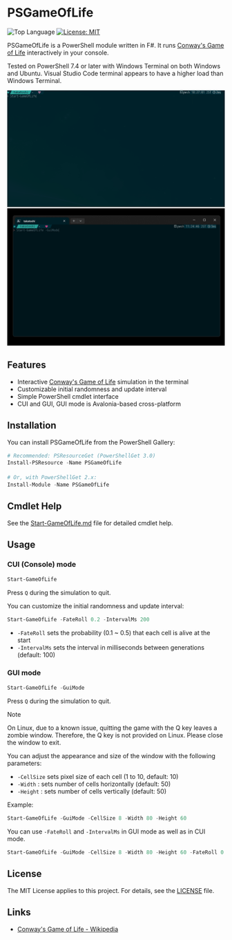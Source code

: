 # PSGameOfLife

![Top Language](https://img.shields.io/github/languages/top/krymtkts/PSGameOfLife?color=%23b845fc)
[![License: MIT](https://img.shields.io/badge/License-MIT-blue.svg)](https://opensource.org/licenses/MIT)

PSGameOfLife is a PowerShell module written in F#.
It runs [Conway's Game of Life](https://en.wikipedia.org/wiki/Conway%27s_Game_of_Life) interactively in your console.

Tested on PowerShell 7.4 or later with Windows Terminal on both Windows and Ubuntu.
Visual Studio Code terminal appears to have a higher load than Windows Terminal.

![default CUI mode](./docs/images/psgameoflife.gif)
![GUI mode](./docs/images/psgameoflife-gui.gif)

## Features

- Interactive [Conway's Game of Life](https://en.wikipedia.org/wiki/Conway%27s_Game_of_Life) simulation in the terminal
- Customizable initial randomness and update interval
- Simple PowerShell cmdlet interface
- CUI and GUI, GUI mode is Avalonia-based cross-platform

## Installation

You can install PSGameOfLife from the PowerShell Gallery:

```powershell
# Recommended: PSResourceGet (PowerShellGet 3.0)
Install-PSResource -Name PSGameOfLife

# Or, with PowerShellGet 2.x:
Install-Module -Name PSGameOfLife
```

## Cmdlet Help

See the [Start-GameOfLife.md](./docs/PSGameOfLife/Start-GameOfLife.md) file for detailed cmdlet help.

## Usage

### CUI (Console) mode

```powershell
Start-GameOfLife
```

Press `Q` during the simulation to quit.

You can customize the initial randomness and update interval:

```powershell
Start-GameOfLife -FateRoll 0.2 -IntervalMs 200
```

- `-FateRoll` sets the probability (0.1 ~ 0.5) that each cell is alive at the start
- `-IntervalMs` sets the interval in milliseconds between generations (default: 100)

### GUI mode

```powershell
Start-GameOfLife -GuiMode
```

Press `Q` during the simulation to quit.

> [!NOTE]
> On Linux, due to a known issue, quitting the game with the Q key leaves a zombie window.
> Therefore, the Q key is not provided on Linux. Please close the window to exit.

You can adjust the appearance and size of the window with the following parameters:

- `-CellSize` sets pixel size of each cell (1 to 10, default: 10)
- `-Width` : sets number of cells horizontally (default: 50)
- `-Height` : sets number of cells vertically (default: 50)

Example:

```powershell
Start-GameOfLife -GuiMode -CellSize 8 -Width 80 -Height 60
```

You can use `-FateRoll` and `-IntervalMs` in GUI mode as well as in CUI mode.

```powershell
Start-GameOfLife -GuiMode -CellSize 8 -Width 80 -Height 60 -FateRoll 0.2 -IntervalMs 200
```

## License

The MIT License applies to this project. For details, see the [LICENSE](./LICENSE) file.

## Links

- [Conway's Game of Life - Wikipedia](https://en.wikipedia.org/wiki/Conway%27s_Game_of_Life)
